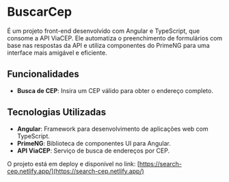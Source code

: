 # BuscarCep

É um projeto front-end desenvolvido com Angular e TypeScript, que consome a API ViaCEP. 
Ele automatiza o preenchimento de formulários com base nas respostas da API e utiliza componentes do PrimeNG para uma interface mais amigável e eficiente.

## Funcionalidades

- **Busca de CEP**: Insira um CEP válido para obter o endereço completo.

## Tecnologias Utilizadas

- **Angular**: Framework para desenvolvimento de aplicações web com TypeScript.
- **PrimeNG**: Biblioteca de componentes UI para Angular.
- **API ViaCEP**: Serviço de busca de endereços por CEP.

O projeto está em deploy e disponível no link:
[https://search-cep.netlify.app/](https://search-cep.netlify.app/)